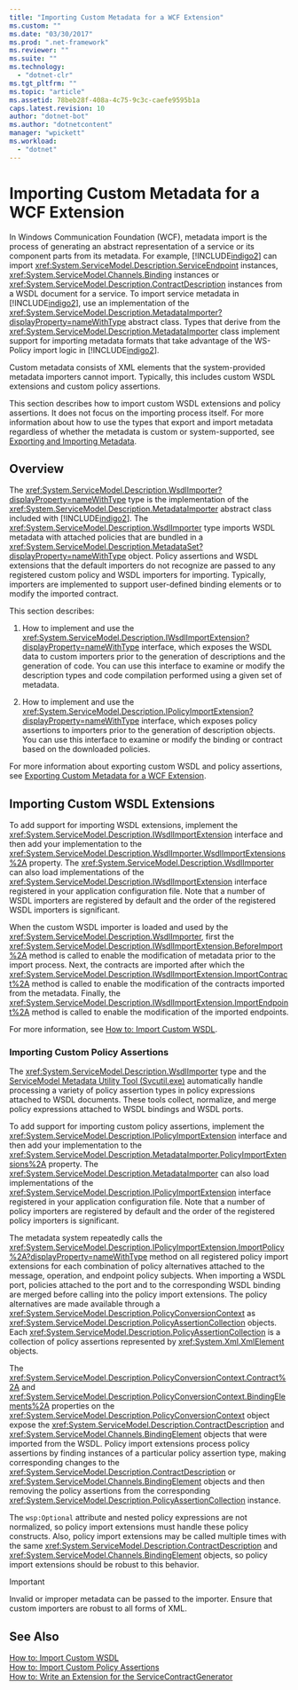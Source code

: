```yaml
---
title: "Importing Custom Metadata for a WCF Extension"
ms.custom: ""
ms.date: "03/30/2017"
ms.prod: ".net-framework"
ms.reviewer: ""
ms.suite: ""
ms.technology: 
  - "dotnet-clr"
ms.tgt_pltfrm: ""
ms.topic: "article"
ms.assetid: 78beb28f-408a-4c75-9c3c-caefe9595b1a
caps.latest.revision: 10
author: "dotnet-bot"
ms.author: "dotnetcontent"
manager: "wpickett"
ms.workload: 
  - "dotnet"
---
```

# Importing Custom Metadata for a WCF Extension
In Windows Communication Foundation (WCF), metadata import is the process of generating an abstract representation of a service or its component parts from its metadata. For example, [!INCLUDE[indigo2](../../../../includes/indigo2-md.md)] can import <xref:System.ServiceModel.Description.ServiceEndpoint> instances, <xref:System.ServiceModel.Channels.Binding> instances or <xref:System.ServiceModel.Description.ContractDescription> instances from a WSDL document for a service. To import service metadata in [!INCLUDE[indigo2](../../../../includes/indigo2-md.md)], use an implementation of the <xref:System.ServiceModel.Description.MetadataImporter?displayProperty=nameWithType> abstract class. Types that derive from the <xref:System.ServiceModel.Description.MetadataImporter> class implement support for importing metadata formats that take advantage of the WS-Policy import logic in [!INCLUDE[indigo2](../../../../includes/indigo2-md.md)].  
  
 Custom metadata consists of XML elements that the system-provided metadata importers cannot import. Typically, this includes custom WSDL extensions and custom policy assertions.  
  
 This section describes how to import custom WSDL extensions and policy assertions. It does not focus on the importing process itself. For more information about how to use the types that export and import metadata regardless of whether the metadata is custom or system-supported, see [Exporting and Importing Metadata](../../../../docs/framework/wcf/feature-details/exporting-and-importing-metadata.md).  
  
## Overview  
 The <xref:System.ServiceModel.Description.WsdlImporter?displayProperty=nameWithType> type is the implementation of the <xref:System.ServiceModel.Description.MetadataImporter> abstract class included with [!INCLUDE[indigo2](../../../../includes/indigo2-md.md)]. The <xref:System.ServiceModel.Description.WsdlImporter> type imports WSDL metadata with attached policies that are bundled in a <xref:System.ServiceModel.Description.MetadataSet?displayProperty=nameWithType> object. Policy assertions and WSDL extensions that the default importers do not recognize are passed to any registered custom policy and WSDL importers for importing. Typically, importers are implemented to support user-defined binding elements or to modify the imported contract.  
  
 This section describes:  
  
1.  How to implement and use the <xref:System.ServiceModel.Description.IWsdlImportExtension?displayProperty=nameWithType> interface, which exposes the WSDL data to custom importers prior to the generation of descriptions and the generation of code. You can use this interface to examine or modify the description types and code compilation performed using a given set of metadata.  
  
2.  How to implement and use the <xref:System.ServiceModel.Description.IPolicyImportExtension?displayProperty=nameWithType> interface, which exposes policy assertions to importers prior to the generation of description objects. You can use this interface to examine or modify the binding or contract based on the downloaded policies.  
  
 For more information about exporting custom WSDL and policy assertions, see [Exporting Custom Metadata for a WCF Extension](../../../../docs/framework/wcf/extending/exporting-custom-metadata-for-a-wcf-extension.md).  
  
## Importing Custom WSDL Extensions  
 To add support for importing WSDL extensions, implement the <xref:System.ServiceModel.Description.IWsdlImportExtension> interface and then add your implementation to the <xref:System.ServiceModel.Description.WsdlImporter.WsdlImportExtensions%2A> property. The <xref:System.ServiceModel.Description.WsdlImporter> can also load implementations of the <xref:System.ServiceModel.Description.IWsdlImportExtension> interface registered in your application configuration file. Note that a number of WSDL importers are registered by default and the order of the registered WSDL importers is significant.  
  
 When the custom WSDL importer is loaded and used by the <xref:System.ServiceModel.Description.WsdlImporter>, first the <xref:System.ServiceModel.Description.IWsdlImportExtension.BeforeImport%2A> method is called to enable the modification of metadata prior to the import process. Next, the contracts are imported after which the <xref:System.ServiceModel.Description.IWsdlImportExtension.ImportContract%2A> method is called to enable the modification of the contracts imported from the metadata. Finally, the <xref:System.ServiceModel.Description.IWsdlImportExtension.ImportEndpoint%2A> method is called to enable the modification of the imported endpoints.  
  
 For more information, see [How to: Import Custom WSDL](../../../../docs/framework/wcf/extending/how-to-import-custom-wsdl.md).  
  
### Importing Custom Policy Assertions  
 The <xref:System.ServiceModel.Description.WsdlImporter> type and the [ServiceModel Metadata Utility Tool (Svcutil.exe)](../../../../docs/framework/wcf/servicemodel-metadata-utility-tool-svcutil-exe.md) automatically handle processing a variety of policy assertion types in policy expressions attached to WSDL documents. These tools collect, normalize, and merge policy expressions attached to WSDL bindings and WSDL ports.  
  
 To add support for importing custom policy assertions, implement the <xref:System.ServiceModel.Description.IPolicyImportExtension> interface and then add your implementation to the <xref:System.ServiceModel.Description.MetadataImporter.PolicyImportExtensions%2A> property. The <xref:System.ServiceModel.Description.MetadataImporter> can also load implementations of the <xref:System.ServiceModel.Description.IPolicyImportExtension> interface registered in your application configuration file. Note that a number of policy importers are registered by default and the order of the registered policy importers is significant.  
  
 The metadata system repeatedly calls the <xref:System.ServiceModel.Description.IPolicyImportExtension.ImportPolicy%2A?displayProperty=nameWithType> method on all registered policy import extensions for each combination of policy alternatives attached to the message, operation, and endpoint policy subjects. When importing a WSDL port, policies attached to the port and to the corresponding WSDL binding are merged before calling into the policy import extensions. The policy alternatives are made available through a <xref:System.ServiceModel.Description.PolicyConversionContext> as <xref:System.ServiceModel.Description.PolicyAssertionCollection> objects. Each <xref:System.ServiceModel.Description.PolicyAssertionCollection> is a collection of policy assertions represented by <xref:System.Xml.XmlElement> objects.  
  
 The <xref:System.ServiceModel.Description.PolicyConversionContext.Contract%2A> and <xref:System.ServiceModel.Description.PolicyConversionContext.BindingElements%2A> properties on the <xref:System.ServiceModel.Description.PolicyConversionContext> object expose the <xref:System.ServiceModel.Description.ContractDescription> and <xref:System.ServiceModel.Channels.BindingElement> objects that were imported from the WSDL. Policy import extensions process policy assertions by finding instances of a particular policy assertion type, making corresponding changes to the <xref:System.ServiceModel.Description.ContractDescription> or <xref:System.ServiceModel.Channels.BindingElement> objects and then removing the policy assertions from the corresponding <xref:System.ServiceModel.Description.PolicyAssertionCollection> instance.  
  
 The `wsp:Optional` attribute and nested policy expressions are not normalized, so policy import extensions must handle these policy constructs. Also, policy import extensions may be called multiple times with the same <xref:System.ServiceModel.Description.ContractDescription> and <xref:System.ServiceModel.Channels.BindingElement> objects, so policy import extensions should be robust to this behavior.  
  
> [!IMPORTANT]
>  Invalid or improper metadata can be passed to the importer. Ensure that custom importers are robust to all forms of XML.  
  
## See Also  
 [How to: Import Custom WSDL](../../../../docs/framework/wcf/extending/how-to-import-custom-wsdl.md)  
 [How to: Import Custom Policy Assertions](../../../../docs/framework/wcf/extending/how-to-import-custom-policy-assertions.md)  
 [How to: Write an Extension for the ServiceContractGenerator](../../../../docs/framework/wcf/extending/how-to-write-an-extension-for-the-servicecontractgenerator.md)
